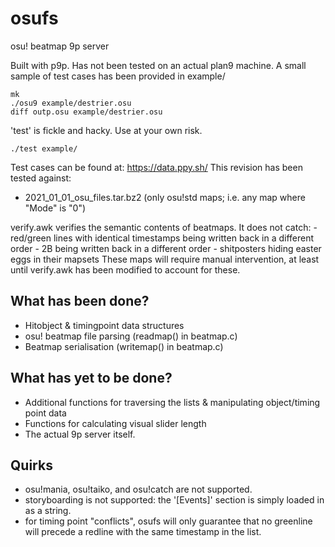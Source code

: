 # osufs
osu! beatmap 9p server

Built with p9p. Has not been tested on an actual plan9 machine.
A small sample of test cases has been provided in example/
```
mk
./osu9 example/destrier.osu
diff outp.osu example/destrier.osu
```
'test' is fickle and hacky. Use at your own risk.
```
./test example/
```
Test cases can be found at: https://data.ppy.sh/
This revision has been tested against:
- 2021_01_01_osu_files.tar.bz2 (only osu!std maps; i.e. any map where "Mode" is "0")

verify.awk verifies the semantic contents of beatmaps. It does not catch:
	- red/green lines with identical timestamps being written back in a different order
	- 2B being written back in a different order
	- shitposters hiding easter eggs in their mapsets
These maps will require manual intervention, at least until verify.awk has been modified to account for these.

## What has been done?
- Hitobject & timingpoint data structures
- osu! beatmap file parsing (readmap() in beatmap.c)
- Beatmap serialisation (writemap() in beatmap.c)
  
## What has yet to be done?
- Additional functions for traversing the lists & manipulating object/timing point data
- Functions for calculating visual slider length
- The actual 9p server itself.

## Quirks
- osu!mania, osu!taiko, and osu!catch are not supported.
- storyboarding is not supported: the '[Events]' section is simply loaded in as a string.
- for timing point "conflicts", osufs will only guarantee that no greenline will precede a redline with the same timestamp in the list.
